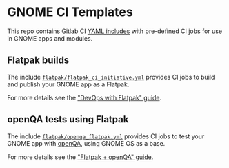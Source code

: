 # GNOME CI Templates

This repo contains Gitlab CI [YAML includes](https://docs.gitlab.com/ee/ci/yaml/includes.html)
with pre-defined CI jobs for use in GNOME apps and modules.

## Flatpak builds

The include [`flatpak/flatpak_ci_initiative.yml`](flatpak/flatpak_ci_initiative.yml)
provides CI jobs to build and publish your GNOME app as a Flatpak.

For more details see the ["DevOps with Flatpak" guide](https://gitlab.gnome.org/GNOME/Initiatives/-/wikis/DevOps-with-Flatpak).

## openQA tests using Flatpak

The include [`flatpak/openqa_flatpak.yml`](flatpak/openqa_flatpak.yml) provides
CI jobs to test your GNOME app with [openQA](http://open.qa/), using
GNOME OS as a base.

For more details see the ["Flatpak + openQA" guide](https://gitlab.gnome.org/GNOME/Initiatives/-/wikis/Flatpak-+-openQA).
